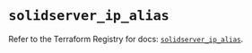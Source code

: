 # `solidserver_ip_alias`

Refer to the Terraform Registry for docs: [`solidserver_ip_alias`](https://registry.terraform.io/providers/efficientip-labs/solidserver/1.1.25/docs/resources/ip_alias).
